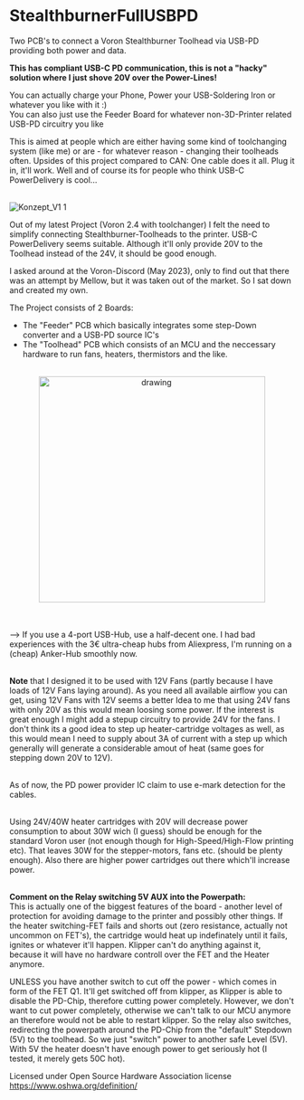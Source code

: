 # StealthburnerFullUSBPD
Two PCB's to connect a Voron Stealthburner Toolhead via USB-PD providing both power and data.

**This has compliant USB-C PD communication, this is not a "hacky" solution where I just shove 20V over the Power-Lines!** <br/>


You can actually charge your Phone, Power your USB-Soldering Iron or whatever you like with it :) <br/>
You can also just use the Feeder Board for whatever non-3D-Printer related USB-PD circuitry you like <br/>

This is aimed at people which are either having some kind of toolchanging system (like me) or are - for whatever reason - changing their toolheads often. Upsides of this project compared to CAN: One cable does it all. Plug it in, it'll work. Well and of course its for people who think USB-C PowerDelivery is cool...<br/><br/>


![Konzept_V1 1](https://github.com/cad435/StealthburnerFullUSBPD/assets/16453385/a327e2c8-aeb2-4a48-b4ca-d89504ecc0b9)




Out of my latest Project (Voron 2.4 with toolchanger) I felt the need to simplify connecting Stealthburner-Toolheads to the printer. USB-C PowerDelivery seems suitable. Although it'll only provide 20V to the Toolhead instead of the 24V, it should be good enough.<br/>

I asked around at the Voron-Discord (May 2023), only to find out that there was an attempt by Mellow, but it was taken out of the market. So I sat down and created my own.<br/>

The Project consists of 2 Boards:
 - The "Feeder" PCB which basically integrates some step-Down converter and a USB-PD source IC's
 - The "Toolhead" PCB which consists of an MCU and the neccessary hardware to run fans, heaters, thermistors and the like. <br/><br/>

<p align="center">
 <img src="https://github.com/cad435/StealthburnerFullUSBPD/assets/16453385/4bae19de-991d-4e09-b4a6-d78c65856573" alt="drawing" width="400"/>
</p>
<br/><br/>
--> If you use a 4-port USB-Hub, use a half-decent one. I had bad experiences with the 3€ ultra-cheap hubs from Aliexpress, I'm running on a (cheap) Anker-Hub smoothly now. <br/>
<br/>

**Note** that I designed it to be used with 12V Fans (partly because I have loads of 12V Fans laying around). As you need all available airflow you can get, using 12V Fans with 12V seems a better Idea to me that using 24V fans with only 20V as this would mean loosing some power. If the interest is great enough I might add a stepup circuitry to provide 24V for the fans. I don't think its a good idea to step up heater-cartridge voltages as well, as this would mean I need to supply about 3A of current with a step up which generally will generate a considerable amout of heat (same goes for stepping down 20V to 12V). <br/>
<br/>

As of now, the PD power provider IC claim to use e-mark detection for the cables. <br/>
<br/>

Using 24V/40W heater cartridges with 20V will decrease power consumption to about 30W wich (I guess) should be enough for the standard Voron user (not enough though for High-Speed/High-Flow printing etc). That leaves 30W for the stepper-motors, fans etc. (should be plenty enough). Also there are higher power cartridges out there which'll increase power. <br/>
<br/>

**Comment on the Relay switching 5V AUX into the Powerpath:**<br/>
This is actually one of the biggest features of the board - another level of protection for avoiding damage to the printer and possibly other things.
If the heater switching-FET fails and shorts out (zero resistance, actually not uncommon on FET's), the cartridge would heat up indefinately until it fails, ignites or whatever it'll happen. Klipper can't do anything against it, because it will have no hardware controll over the FET and the Heater anymore.<br/>

UNLESS you have another switch to cut off the power - which comes in form of the FET Q1. It'll get switched off from klipper, as Klipper is able to disable the PD-Chip, therefore cutting power completely. However, we don't want to cut power completely, otherwise we can't talk to our MCU anymore an therefore would not be able to restart klipper. So the relay also switches, redirecting the powerpath around the PD-Chip from the "default" Stepdown (5V) to the toolhead. So we just "switch" power to another safe Level (5V). With 5V the heater doesn't have enough power to get seriously hot (I tested, it merely gets 50C hot).



Licensed under Open Source Hardware Association license https://www.oshwa.org/definition/
